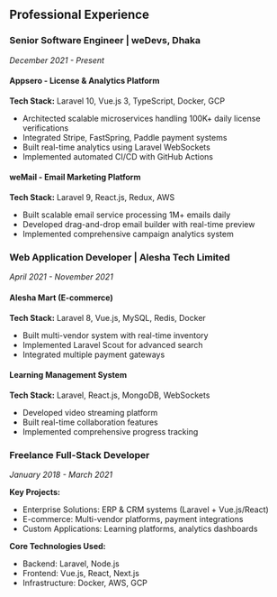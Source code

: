 ## Professional Experience

### Senior Software Engineer | weDevs, Dhaka
*December 2021 - Present*

#### Appsero - License & Analytics Platform
**Tech Stack:** Laravel 10, Vue.js 3, TypeScript, Docker, GCP
- Architected scalable microservices handling 100K+ daily license verifications
- Integrated Stripe, FastSpring, Paddle payment systems
- Built real-time analytics using Laravel WebSockets
- Implemented automated CI/CD with GitHub Actions

#### weMail - Email Marketing Platform
**Tech Stack:** Laravel 9, React.js, Redux, AWS
- Built scalable email service processing 1M+ emails daily
- Developed drag-and-drop email builder with real-time preview
- Implemented comprehensive campaign analytics system

### Web Application Developer | Alesha Tech Limited
*April 2021 - November 2021*

#### Alesha Mart (E-commerce)
**Tech Stack:** Laravel 8, Vue.js, MySQL, Redis, Docker
- Built multi-vendor system with real-time inventory
- Implemented Laravel Scout for advanced search
- Integrated multiple payment gateways

#### Learning Management System
**Tech Stack:** Laravel, React.js, MongoDB, WebSockets
- Developed video streaming platform
- Built real-time collaboration features
- Implemented comprehensive progress tracking

### Freelance Full-Stack Developer
*January 2018 - March 2021*

**Key Projects:**
- Enterprise Solutions: ERP & CRM systems (Laravel + Vue.js/React)
- E-commerce: Multi-vendor platforms, payment integrations
- Custom Applications: Learning platforms, analytics dashboards

**Core Technologies Used:**
- Backend: Laravel, Node.js
- Frontend: Vue.js, React, Next.js
- Infrastructure: Docker, AWS, GCP